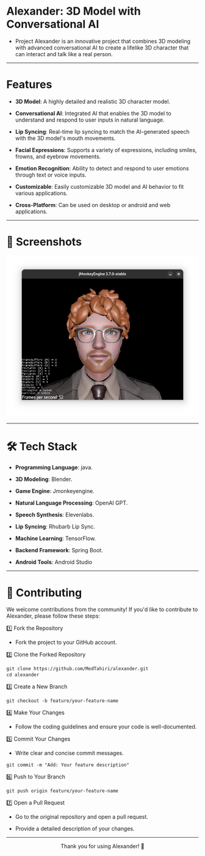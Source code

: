 # Alexander: 3D Model with Conversational AI

- Project Alexander is an innovative project that combines 3D modeling with advanced conversational AI to create a lifelike 3D character that can interact and talk like a real person.

---

# Features

- **3D Model**: A highly detailed and realistic 3D character model.

- **Conversational AI**: Integrated AI that enables the 3D model to understand and respond to user inputs in natural language.

- **Lip Syncing**: Real-time lip syncing to match the AI-generated speech with the 3D model's mouth movements.

- **Facial Expressions**: Supports a variety of expressions, including smiles, frowns, and eyebrow movements.

- **Emotion Recognition**: Ability to detect and respond to user emotions through text or voice inputs.

- **Customizable**: Easily customizable 3D model and AI behavior to fit various applications.
  
- **Cross-Platform**: Can be used on desktop or android and web applications.

---

# 📸 Screenshots

<p align="center">
<img src="screenshots/Screenshot%20From%202025-02-10%2009-48-04.png" alt="1">
</p>

---

# 🛠 Tech Stack

- **Programming Language**: java.

- **3D Modeling**: Blender.

- **Game Engine**: Jmonkeyengine.

- **Natural Language Processing**: OpenAI GPT.

- **Speech Synthesis**: Elevenlabs.

- **Lip Syncing**: Rhubarb Lip Sync.

- **Machine Learning**: TensorFlow.

- **Backend Framework**: Spring Boot.

- **Android Tools**: Android Studio

---

# 🤝 Contributing
We welcome contributions from the community! If you'd like to contribute to Alexander, please follow these steps:

1️⃣ Fork the Repository

- Fork the project to your GitHub account.

2️⃣ Clone the Forked Repository

```
git clone https://github.com/MedTahiri/alexander.git
cd alexander
```

3️⃣ Create a New Branch
```
git checkout -b feature/your-feature-name
```

4️⃣ Make Your Changes
- Follow the coding guidelines and ensure your code is well-documented.

5️⃣ Commit Your Changes

- Write clear and concise commit messages.
```
git commit -m "Add: Your feature description"
```

6️⃣ Push to Your Branch
```
git push origin feature/your-feature-name
```

7️⃣ Open a Pull Request
- Go to the original repository and open a pull request.

- Provide a detailed description of your changes.

---

<p align="center">
Thank you for using Alexander! 🚀
</p>
